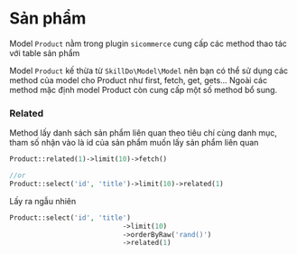# Sản phẩm
Model `Product` nằm trong plugin `sicommerce` cung cấp các method thao tác với table sản phẩm
>
Model `Product` kế thừa từ `SkillDo\Model\Model` nên bạn có thể sử dụng các method của model cho Product như first, fetch, get, gets...
Ngoài các method mặc định model Product còn cung cấp một số method bổ sung.

### Related
Method lấy danh sách sản phẩm liên quan theo tiêu chí cùng danh mục, tham số nhận vào là id của sản phẩm muốn lấy sản phẩm liên quan
```php
Product::related(1)->limit(10)->fetch()

//or
Product::select('id', 'title')->limit(10)->related(1)
```

Lấy ra ngẫu nhiên
```php
Product::select('id', 'title')
                            ->limit(10)
                            ->orderByRaw('rand()')
                            ->related(1)
```